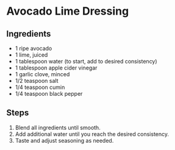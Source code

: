 # Avocado Lime Dressing

## Ingredients
- 1 ripe avocado
- 1 lime, juiced
- 1 tablespoon water (to start, add to desired consistency)
- 1 tablespoon apple cider vinegar
- 1 garlic clove, minced
- 1/2 teaspoon salt
- 1/4 teaspoon cumin
- 1/4 teaspoon black pepper

## Steps
1. Blend all ingredients until smooth.
2. Add additional water until you reach the desired consistency.  
3. Taste and adjust seasoning as needed.  